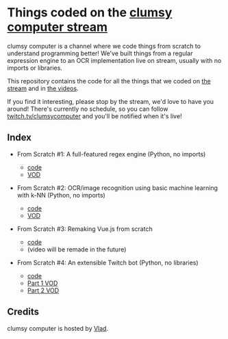 # Things coded on the [clumsy computer stream](https://twitch.tv/clumsycomputer)

clumsy computer is a channel where we code things from scratch to understand
programming better! We've built things from a regular expression engine to an
OCR implementation live on stream, usually with no imports or libraries.

This repository contains the code for all the things that we coded on [the
stream](https://twitch.tv/clumsycomputer) and in [the
videos](https://www.youtube.com/@clumsycomputer).

If you find it interesting, please stop by the stream, we'd love to have you around! There's
currently no schedule, so you can follow [twitch.tv/clumsycomputer](https://twitch.tv/clumsycomputer)
and you'll be notified when it's live!

## Index

* From Scratch #1: A full-featured regex engine (Python, no imports)
    * [code](https://git.sr.ht/~vladh/clumsycomputer/tree/main/item/from-scratch-1-regex)
    * [VOD](https://www.youtube.com/watch?v=fgp0tKWYQWY)

* From Scratch #2: OCR/image recognition using basic machine learning with k-NN (Python, no imports)
    * [code](https://git.sr.ht/~vladh/clumsycomputer/tree/main/item/from-scratch-2-ocr)
    * [VOD](https://www.youtube.com/watch?v=vzabeKdW9tE)

* From Scratch #3: Remaking Vue.js from scratch
    * [code](https://git.sr.ht/~vladh/clumsycomputer/tree/main/item/from-scratch-3-vue)
    * (video will be remade in the future)

* From Scratch #4: An extensible Twitch bot (Python, no libraries)
    * [code](https://git.sr.ht/~vladh/clumsycomputer/tree/main/item/from-scratch-4-twitch-bot)
    * [Part 1 VOD](https://youtu.be/Hb108L1y7oY)
    * [Part 2 VOD](https://youtu.be/hmWN41GMVWw)

## Credits

clumsy computer is hosted by [Vlad](https://vlad.website).
